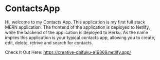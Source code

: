 # ContactsApp

Hi, welcome to my Contacts App. This application is my first full stack MERN application. The frontend of the application is deployed to Netlify, while the backend of the application is deployed to Herku. As the name implies this application is your typical contacts app, allowing you to create, edit, delete, retrive and search for contacts.

Check It Out Here:
https://creative-daifuku-e19369.netlify.app/
